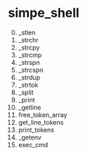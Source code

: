 <h1>simpe_shell</h1>

00. _stlen
01. _strchr
02. _strcpy
03. _strcmp
04. _strspn
05. _strcspn
06. _strdup
07. _strtok
08. _split
09. _print
10. _getline
11. free_token_array
12. get_line_tokens
13. print_tokens
14. _getenv
15. exec_cmd
